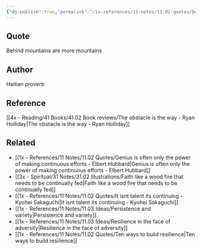 ```yaml
---
{"dg-publish":true,"permalink":"/1x-references/11-notes/11-02-quotes/behind-mountains-there-are-other-mountains-haitian-proverb/","title":"Behind mountains there are other mountains - Haitian proverb","dgShowBacklinks":false}
---
```



## Quote
Behind mountains are more mountains

## Author
Haitian proverb

## Reference
[[4x - Reading/41 Books/41.02 Book reviews/The obstacle is the way - Ryan Holliday\|The obstacle is the way - Ryan Holliday]]

## Related
- [[1x - References/11 Notes/11.02 Quotes/Genius is often only the power of making continuous efforts - Elbert Hubbard\|Genius is often only the power of making continuous efforts - Elbert Hubbard]]
- [[3x - Spiritual/31 Notes/31.02 Illustrations/Faith like a wood fire that needs to be continually fed\|Faith like a wood fire that needs to be continually fed]]
- [[1x - References/11 Notes/11.02 Quotes/It isnt talent its continuing - Kyohei Sakaguchi\|It isnt talent its continuing - Kyohei Sakaguchi]]
- [[1x - References/11 Notes/11.03 Ideas/Persistence and variety\|Persistence and variety]]
- [[1x - References/11 Notes/11.03 Ideas/Resilience in the face of adversity\|Resilience in the face of adversity]]
- [[1x - References/11 Notes/11.02 Quotes/Ten ways to build resilience\|Ten ways to build resilience]]